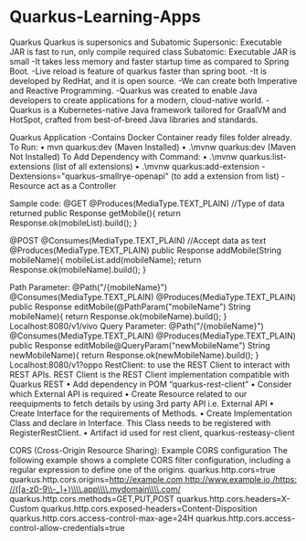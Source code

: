 # Quarkus-Learning-Apps
Quarkus
Quarkus is supersonics and Subatomic
Supersonic: Executable JAR is fast to run, only compile required class
Subatomic: Executable JAR is small
-It takes less memory and faster startup time as compared to Spring Boot.
-Live reload is feature of quarkus faster than spring boot.
-It is developed by RedHat, and it is open source.
-We can create both Imperative and Reactive Programming.
-Quarkus was created to enable Java developers to create applications for a modern, cloud-native world. 
-Quarkus is a Kubernetes-native Java framework tailored for GraalVM and HotSpot, crafted from best-of-breed Java libraries and standards.

Quarkus Application
-Contains Docker Container ready files folder already.
To Run:
•	mvn quarkus:dev  (Maven Installed)
•	.\mvnw quarkus:dev (Maven Not Installed)
To Add Dependency with Command:
•	.\mvnw quarkus:list-extensions (list of all extensions)
•	.\mvnw quarkus:add-extension -Dextensions="quarkus-smallrye-openapi" (to add a extension from list)
-Resource act as a Controller

Sample code:
@GET
@Produces(MediaType.TEXT_PLAIN) //Type of data returned
public Response getMobile(){
    return Response.ok(mobileList).build();
}

@POST
@Consumes(MediaType.TEXT_PLAIN) //Accept data as text
@Produces(MediaType.TEXT_PLAIN)
public Response addMobile(String mobileName){
    mobileList.add(mobileName);
    return Response.ok(mobileName).build();
}

Path Parameter:
@Path("/{mobileName}")
@Consumes(MediaType.TEXT_PLAIN)
@Produces(MediaType.TEXT_PLAIN)
public Response editMobile(@PathParam("mobileName") String mobileName){
    return Response.ok(mobileName).build();
}
Localhost:8080/v1/vivo
Query Parameter:
@Path("/{mobileName}")
@Consumes(MediaType.TEXT_PLAIN)
@Produces(MediaType.TEXT_PLAIN)
public Response editMobile@QueryParam("newMobileName") String newMobileName){
    return Response.ok(newMobileName).build();
}
Localhost:8080/v1?oppo
RestClient:
to use the REST Client to interact with REST APIs. REST Client is the REST Client implementation compatible with Quarkus REST
•	Add dependency in POM “quarkus-rest-client”
•	Consider which External API is required
•	Create Resource related to our reequipments to fetch details by using 3rd party API i.e. External API
•	Create Interface for the requirements of Methods.
•	Create Implementation Class and declare in Interface. This Class needs to be registered with RegisterRestClient.
•	Artifact id used for rest client, quarkus-resteasy-client


CORS (Cross-Origin Resource Sharing):
Example CORS configuration
The following example shows a complete CORS filter configuration, including a regular expression to define one of the origins.
quarkus.http.cors=true 
quarkus.http.cors.origins=http://example.com,http://www.example.io,/https://([a-z0-9\\-_]+)\\\\.app\\\\.mydomain\\\\.com/ 
quarkus.http.cors.methods=GET,PUT,POST 
quarkus.http.cors.headers=X-Custom 
quarkus.http.cors.exposed-headers=Content-Disposition 
quarkus.http.cors.access-control-max-age=24H 
quarkus.http.cors.access-control-allow-credentials=true 


















